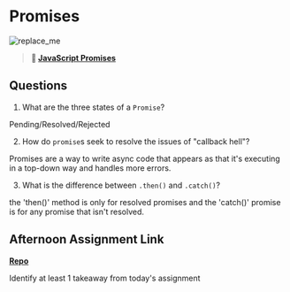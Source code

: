 # Promises

![replace_me](https://codeworks.blob.core.windows.net/public/assets/img/illustrations/placeholder.svg)

> **📖 [JavaScript Promises](https://codeworksacademy.com/fs-student-guide/resources/wk4/02-Promises)**

## Questions

1. What are the three states of a `Promise`?

Pending/Resolved/Rejected

2. How do `promise`s seek to resolve the issues of "callback hell"?

Promises are a way to write async code that appears as that it's executing in a top-down way and handles more errors. 

3. What is the difference between `.then()` and `.catch()`?

the 'then()' method is only for resolved promises and the 'catch()' promise is for any promise that isn't resolved. 

## Afternoon Assignment Link

**[Repo](https://github.com/IsaiahLeiva/2-22-afternoon-challenge)**

Identify at least 1 takeaway from today's assignment
